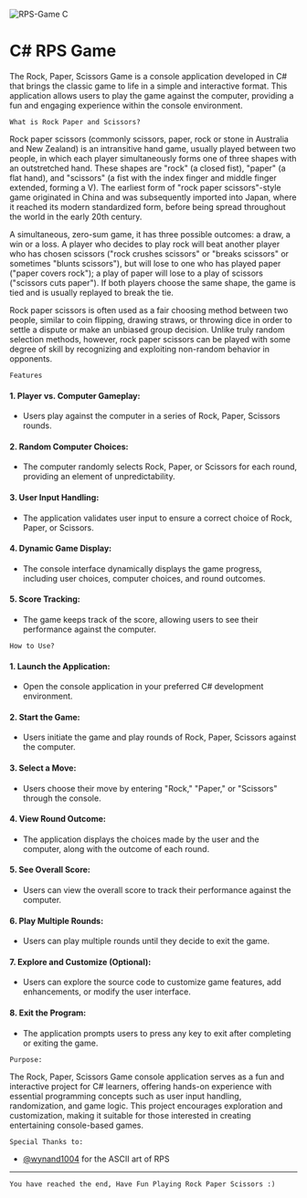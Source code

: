 
![RPS-Game C](https://github.com/Harleythetech/RPS-Game/assets/51787264/9c7fbf78-f0c3-4d87-b600-7380f595f67e)

<div align="left">
<h1><b>C# RPS Game</b></h1>
</div>

The Rock, Paper, Scissors Game is a console application developed in C# that brings the classic game to life in a simple and interactive format. This application allows users to play the game against the computer, providing a fun and engaging experience within the console environment.

```
What is Rock Paper and Scissors?
```
Rock paper scissors (commonly scissors, paper, rock or stone in Australia and New Zealand) is an intransitive hand game, usually played between two people, in which each player simultaneously forms one of three shapes with an outstretched hand. These shapes are "rock" (a closed fist), "paper" (a flat hand), and "scissors" (a fist with the index finger and middle finger extended, forming a V). The earliest form of "rock paper scissors"-style game originated in China and was subsequently imported into Japan, where it reached its modern standardized form, before being spread throughout the world in the early 20th century.

A simultaneous, zero-sum game, it has three possible outcomes: a draw, a win or a loss. A player who decides to play rock will beat another player who has chosen scissors ("rock crushes scissors" or "breaks scissors" or sometimes "blunts scissors"), but will lose to one who has played paper ("paper covers rock"); a play of paper will lose to a play of scissors ("scissors cuts paper"). If both players choose the same shape, the game is tied and is usually replayed to break the tie.

Rock paper scissors is often used as a fair choosing method between two people, similar to coin flipping, drawing straws, or throwing dice in order to settle a dispute or make an unbiased group decision. Unlike truly random selection methods, however, rock paper scissors can be played with some degree of skill by recognizing and exploiting non-random behavior in opponents.

```
Features
```
#### 1. Player vs. Computer Gameplay:
   - Users play against the computer in a series of Rock, Paper, Scissors rounds.
#### 2. Random Computer Choices:
   - The computer randomly selects Rock, Paper, or Scissors for each round, providing an element of unpredictability.
#### 3. User Input Handling:
   - The application validates user input to ensure a correct choice of Rock, Paper, or Scissors.
#### 4. Dynamic Game Display:
   - The console interface dynamically displays the game progress, including user choices, computer choices, and round outcomes.
#### 5. Score Tracking:
   - The game keeps track of the score, allowing users to see their performance against the computer.

```
How to Use?
```
#### 1. Launch the Application:
   - Open the console application in your preferred C# development environment.
#### 2. Start the Game:
   - Users initiate the game and play rounds of Rock, Paper, Scissors against the computer.
#### 3. Select a Move:
   - Users choose their move by entering "Rock," "Paper," or "Scissors" through the console.
#### 4. View Round Outcome:
   - The application displays the choices made by the user and the computer, along with the outcome of each round.
#### 5. See Overall Score:
   - Users can view the overall score to track their performance against the computer.
#### 6. Play Multiple Rounds:
   - Users can play multiple rounds until they decide to exit the game.
#### 7. Explore and Customize (Optional):
   - Users can explore the source code to customize game features, add enhancements, or modify the user interface.
#### 8. Exit the Program:
   - The application prompts users to press any key to exit after completing or exiting the game.


```
Purpose:
```
The Rock, Paper, Scissors Game console application serves as a fun and interactive project for C# learners, offering hands-on experience with essential programming concepts such as user input handling, randomization, and game logic. This project encourages exploration and customization, making it suitable for those interested in creating entertaining console-based games.

```
Special Thanks to:
```
- [@wynand1004](https://gist.github.com/wynand1004) for the ASCII art of RPS
------------------------------------
```
You have reached the end, Have Fun Playing Rock Paper Scissors :)
```
